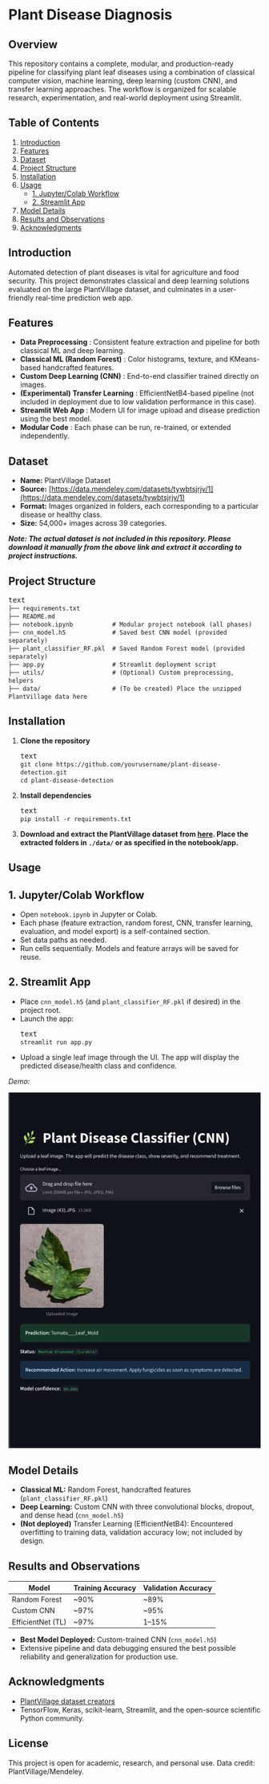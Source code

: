 # Plant Disease Diagnosis

## Overview

This repository contains a complete, modular, and production-ready pipeline for classifying plant leaf diseases using a combination of classical computer vision, machine learning, deep learning (custom CNN), and transfer learning approaches. The workflow is organized for scalable research, experimentation, and real-world deployment using Streamlit.

## Table of Contents

1. [Introduction](https://www.perplexity.ai/search/project-title-plant-disease-de-jCJoNf.CSia1c2GmhsayjQ#introduction)
2. [Features](https://www.perplexity.ai/search/project-title-plant-disease-de-jCJoNf.CSia1c2GmhsayjQ#features)
3. [Dataset](https://www.perplexity.ai/search/project-title-plant-disease-de-jCJoNf.CSia1c2GmhsayjQ#dataset)
4. [Project Structure](https://www.perplexity.ai/search/project-title-plant-disease-de-jCJoNf.CSia1c2GmhsayjQ#project-structure)
5. [Installation](https://www.perplexity.ai/search/project-title-plant-disease-de-jCJoNf.CSia1c2GmhsayjQ#installation)
6. [Usage](https://www.perplexity.ai/search/project-title-plant-disease-de-jCJoNf.CSia1c2GmhsayjQ#usage)
   * [1. Jupyter/Colab Workflow](https://www.perplexity.ai/search/project-title-plant-disease-de-jCJoNf.CSia1c2GmhsayjQ#1-jupytercolab-workflow)
   * [2. Streamlit App](https://www.perplexity.ai/search/project-title-plant-disease-de-jCJoNf.CSia1c2GmhsayjQ#2-streamlit-app)
7. [Model Details](https://www.perplexity.ai/search/project-title-plant-disease-de-jCJoNf.CSia1c2GmhsayjQ#model-details)
8. [Results and Observations](https://www.perplexity.ai/search/project-title-plant-disease-de-jCJoNf.CSia1c2GmhsayjQ#results-and-observations)
9. [Acknowledgments](https://www.perplexity.ai/search/project-title-plant-disease-de-jCJoNf.CSia1c2GmhsayjQ#acknowledgments)

## Introduction

Automated detection of plant diseases is vital for agriculture and food security. This project demonstrates classical and deep learning solutions evaluated on the large PlantVillage dataset, and culminates in a user-friendly real-time prediction web app.

## Features

* **Data Preprocessing** : Consistent feature extraction and pipeline for both classical ML and deep learning.
* **Classical ML (Random Forest)** : Color histograms, texture, and KMeans-based handcrafted features.
* **Custom Deep Learning (CNN)** : End-to-end classifier trained directly on images.
* **(Experimental) Transfer Learning** : EfficientNetB4-based pipeline (not included in deployment due to low validation performance in this case).
* **Streamlit Web App** : Modern UI for image upload and disease prediction using the best model.
* **Modular Code** : Each phase can be run, re-trained, or extended independently.

## Dataset

* **Name:** PlantVillage Dataset
* **Source:** [https://data.mendeley.com/datasets/tywbtsjrjv/1](https://data.mendeley.com/datasets/tywbtsjrjv/1)
* **Format:** Images organized in folders, each corresponding to a particular disease or healthy class.
* **Size:** 54,000+ images across 39 categories.

***Note: The actual dataset is not included in this repository. Please download it manually from the above link and extract it according to project instructions.***

## Project Structure

<pre class="not-prose w-full rounded font-mono text-sm font-extralight"><div class="codeWrapper text-textMainDark selection:text-super selection:bg-super/10 bg-offset my-md relative flex flex-col rounded font-mono text-sm font-thin"><div class="translate-y-xs -translate-x-xs bottom-xl mb-xl sticky top-0 flex h-0 items-start justify-end"></div><div class="-mt-xl"><div><div data-testid="code-language-indicator" class="text-text-200 bg-background-300 py-xs px-sm inline-block rounded-br rounded-tl-[3px] font-thin">text</div></div><div class="pr-lg"><span><code><span><span>├── requirements.txt
</span></span><span>├── README.md
</span><span>├── notebook.ipynb           # Modular project notebook (all phases)
</span><span>├── cnn_model.h5             # Saved best CNN model (provided separately)
</span><span>├── plant_classifier_RF.pkl  # Saved Random Forest model (provided separately)
</span><span>├── app.py                   # Streamlit deployment script
</span><span>├── utils/                   # (Optional) Custom preprocessing, helpers
</span><span>├── data/                    # (To be created) Place the unzipped PlantVillage data here
</span><span></span></code></span></div></div></div></pre>

## Installation

1. **Clone the repository**
   <pre class="not-prose w-full rounded font-mono text-sm font-extralight"><div class="codeWrapper text-textMainDark selection:text-super selection:bg-super/10 bg-offset my-md relative flex flex-col rounded font-mono text-sm font-thin"><div class="translate-y-xs -translate-x-xs bottom-xl mb-xl sticky top-0 flex h-0 items-start justify-end"></div><div class="-mt-xl"><div><div data-testid="code-language-indicator" class="text-text-200 bg-background-300 py-xs px-sm inline-block rounded-br rounded-tl-[3px] font-thin">text</div></div><div class="pr-lg"><span><code><span><span>git clone https://github.com/yourusername/plant-disease-detection.git
   </span></span><span>cd plant-disease-detection
   </span><span></span></code></span></div></div></div></pre>
2. **Install dependencies**
   <pre class="not-prose w-full rounded font-mono text-sm font-extralight"><div class="codeWrapper text-textMainDark selection:text-super selection:bg-super/10 bg-offset my-md relative flex flex-col rounded font-mono text-sm font-thin"><div class="translate-y-xs -translate-x-xs bottom-xl mb-xl sticky top-0 flex h-0 items-start justify-end"></div><div class="-mt-xl"><div><div data-testid="code-language-indicator" class="text-text-200 bg-background-300 py-xs px-sm inline-block rounded-br rounded-tl-[3px] font-thin">text</div></div><div class="pr-lg"><span><code><span><span>pip install -r requirements.txt
   </span></span><span></span></code></span></div></div></div></pre>
3. **Download and extract the PlantVillage dataset from [here](https://data.mendeley.com/datasets/tywbtsjrjv/1). Place the extracted folders in `./data/` or as specified in the notebook/app.**

## Usage

## 1. Jupyter/Colab Workflow

* Open `notebook.ipynb` in Jupyter or Colab.
* Each phase (feature extraction, random forest, CNN, transfer learning, evaluation, and model export) is a self-contained section.
* Set data paths as needed.
* Run cells sequentially. Models and feature arrays will be saved for reuse.

## 2. Streamlit App

* Place `cnn_model.h5` (and `plant_classifier_RF.pkl` if desired) in the project root.
* Launch the app:
  <pre class="not-prose w-full rounded font-mono text-sm font-extralight"><div class="codeWrapper text-textMainDark selection:text-super selection:bg-super/10 bg-offset my-md relative flex flex-col rounded font-mono text-sm font-thin"><div class="translate-y-xs -translate-x-xs bottom-xl mb-xl sticky top-0 flex h-0 items-start justify-end"></div><div class="-mt-xl"><div><div data-testid="code-language-indicator" class="text-text-200 bg-background-300 py-xs px-sm inline-block rounded-br rounded-tl-[3px] font-thin">text</div></div><div class="pr-lg"><span><code><span><span>streamlit run app.py
  </span></span><span></span></code></span></div></div></div></pre>
* Upload a single leaf image through the UI. The app will display the predicted disease/health class and confidence.

*Demo:*

![Streamlit Demo](Streamlit%20Demo.png)




## Model Details

* **Classical ML:** Random Forest, handcrafted features (`plant_classifier_RF.pkl`)
* **Deep Learning:** Custom CNN with three convolutional blocks, dropout, and dense head (`cnn_model.h5`)
* **(Not deployed)** Transfer Learning (EfficientNetB4): Encountered overfitting to training data, validation accuracy low; not included by design.

## Results and Observations

| Model             | Training Accuracy | Validation Accuracy |
| ----------------- | ----------------- | ------------------- |
| Random Forest     | ~90%              | ~89%                |
| Custom CNN        | ~97%              | ~95%                |
| EfficientNet (TL) | ~97%              | 1–15%              |

* **Best Model Deployed:** Custom-trained CNN (`cnn_model.h5`)
* Extensive pipeline and data debugging ensured the best possible reliability and generalization for production use.

## Acknowledgments

* [PlantVillage dataset creators](https://data.mendeley.com/datasets/tywbtsjrjv/1)
* TensorFlow, Keras, scikit-learn, Streamlit, and the open-source scientific Python community.

## License

This project is open for academic, research, and personal use. Data credit: PlantVillage/Mendeley.
